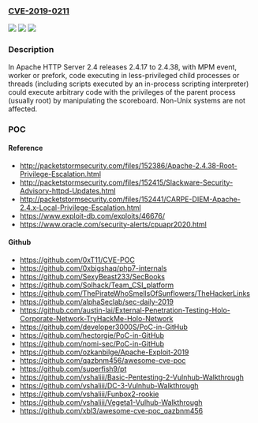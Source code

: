 ### [CVE-2019-0211](https://cve.mitre.org/cgi-bin/cvename.cgi?name=CVE-2019-0211)
![](https://img.shields.io/static/v1?label=Product&message=Apache%20HTTP%20Server&color=blue)
![](https://img.shields.io/static/v1?label=Version&message=n%2Fa&color=blue)
![](https://img.shields.io/static/v1?label=Vulnerability&message=Apache%20HTTP%20Server%20privilege%20escalation%20from%20modules'%20scripts&color=brighgreen)

### Description

In Apache HTTP Server 2.4 releases 2.4.17 to 2.4.38, with MPM event, worker or prefork, code executing in less-privileged child processes or threads (including scripts executed by an in-process scripting interpreter) could execute arbitrary code with the privileges of the parent process (usually root) by manipulating the scoreboard. Non-Unix systems are not affected.

### POC

#### Reference
- http://packetstormsecurity.com/files/152386/Apache-2.4.38-Root-Privilege-Escalation.html
- http://packetstormsecurity.com/files/152415/Slackware-Security-Advisory-httpd-Updates.html
- http://packetstormsecurity.com/files/152441/CARPE-DIEM-Apache-2.4.x-Local-Privilege-Escalation.html
- https://www.exploit-db.com/exploits/46676/
- https://www.oracle.com/security-alerts/cpuapr2020.html

#### Github
- https://github.com/0xT11/CVE-POC
- https://github.com/0xbigshaq/php7-internals
- https://github.com/SexyBeast233/SecBooks
- https://github.com/Solhack/Team_CSI_platform
- https://github.com/ThePirateWhoSmellsOfSunflowers/TheHackerLinks
- https://github.com/alphaSeclab/sec-daily-2019
- https://github.com/austin-lai/External-Penetration-Testing-Holo-Corporate-Network-TryHackMe-Holo-Network
- https://github.com/developer3000S/PoC-in-GitHub
- https://github.com/hectorgie/PoC-in-GitHub
- https://github.com/nomi-sec/PoC-in-GitHub
- https://github.com/ozkanbilge/Apache-Exploit-2019
- https://github.com/qazbnm456/awesome-cve-poc
- https://github.com/superfish9/pt
- https://github.com/vshaliii/Basic-Pentesting-2-Vulnhub-Walkthrough
- https://github.com/vshaliii/DC-3-Vulnhub-Walkthrough
- https://github.com/vshaliii/Funbox2-rookie
- https://github.com/vshaliii/Vegeta1-Vulhub-Walkthrough
- https://github.com/xbl3/awesome-cve-poc_qazbnm456

